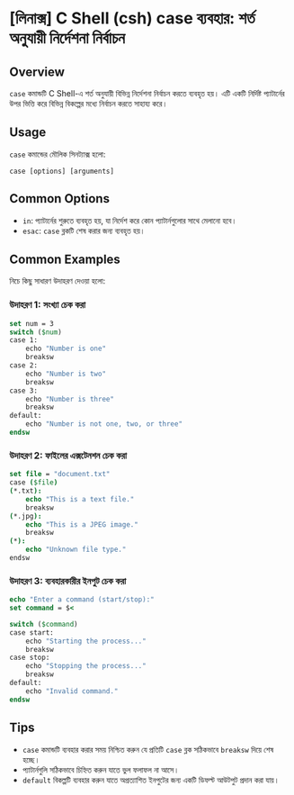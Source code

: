 # [লিনাক্স] C Shell (csh) case ব্যবহার: শর্ত অনুযায়ী নির্দেশনা নির্বাচন

## Overview
`case` কমান্ডটি C Shell-এ শর্ত অনুযায়ী বিভিন্ন নির্দেশনা নির্বাচন করতে ব্যবহৃত হয়। এটি একটি নির্দিষ্ট প্যাটার্নের উপর ভিত্তি করে বিভিন্ন বিকল্পের মধ্যে নির্বাচন করতে সাহায্য করে।

## Usage
`case` কমান্ডের মৌলিক সিনট্যাক্স হলো:

```
case [options] [arguments]
```

## Common Options
- `in`: প্যাটার্নের শুরুতে ব্যবহৃত হয়, যা নির্দেশ করে কোন প্যাটার্নগুলোর সাথে মেলানো হবে।
- `esac`: `case` ব্লকটি শেষ করার জন্য ব্যবহৃত হয়।

## Common Examples
নিচে কিছু সাধারণ উদাহরণ দেওয়া হলো:

### উদাহরণ 1: সংখ্যা চেক করা
```csh
set num = 3
switch ($num)
case 1:
    echo "Number is one"
    breaksw
case 2:
    echo "Number is two"
    breaksw
case 3:
    echo "Number is three"
    breaksw
default:
    echo "Number is not one, two, or three"
endsw
```

### উদাহরণ 2: ফাইলের এক্সটেনশন চেক করা
```csh
set file = "document.txt"
case ($file)
(*.txt):
    echo "This is a text file."
    breaksw
(*.jpg):
    echo "This is a JPEG image."
    breaksw
(*):
    echo "Unknown file type."
endsw
```

### উদাহরণ 3: ব্যবহারকারীর ইনপুট চেক করা
```csh
echo "Enter a command (start/stop):"
set command = $<

switch ($command)
case start:
    echo "Starting the process..."
    breaksw
case stop:
    echo "Stopping the process..."
    breaksw
default:
    echo "Invalid command."
endsw
```

## Tips
- `case` কমান্ডটি ব্যবহার করার সময় নিশ্চিত করুন যে প্রতিটি `case` ব্লক সঠিকভাবে `breaksw` দিয়ে শেষ হচ্ছে।
- প্যাটার্নগুলি সঠিকভাবে চিহ্নিত করুন যাতে ভুল ফলাফল না আসে।
- `default` বিকল্পটি ব্যবহার করুন যাতে অপ্রত্যাশিত ইনপুটের জন্য একটি ডিফল্ট আউটপুট প্রদান করা যায়।